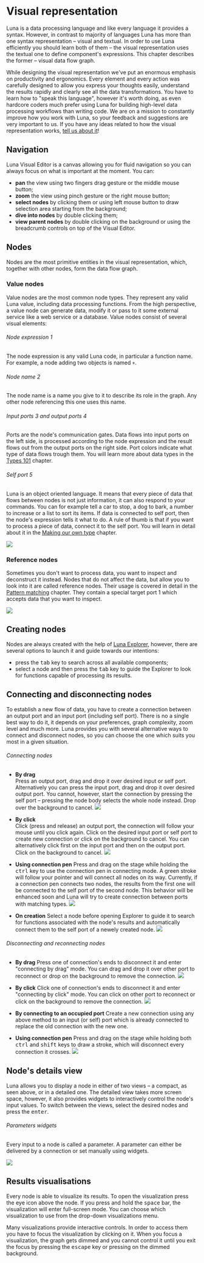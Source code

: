 # Visual representation

Luna is a data processing language and like every language it provides a syntax. However, in contrast to majority of languages Luna has more than one syntax representation – visual and textual. In order to use Luna efficiently you should learn both of them – the visual representation uses the textual one to define component's expressions. This chapter describes the former – visual data flow graph.

While designing the visual representation we've put an enormous emphasis on productivity and ergonomics. Every element and every action was carefully designed to allow you express your thoughts easily, understand the results rapidly and clearly see all the data transformations. You have to learn how to "speak this language", however it's worth doing, as even hardcore coders much prefer using Luna for building high-level data processing workflows than writing code. We are on a mission to constantly improve how you work with Luna, so your feedback and suggestions are very important to us. If you have any ideas related to how the visual representation works, [tell us about it](https://discuss.luna-lang.org)!


## Navigation

Luna Visual Editor is a canvas allowing you for fluid navigation so you can always focus on what is important at the moment. You can:
* **pan** the view using two fingers drag gesture or the middle mouse button;
* **zoom** the view using pinch gesture or the right mouse button;
* **select nodes** by clicking them or using left mouse button to draw selection area starting from the background;
* **dive into nodes** by double clicking them;
* **view parent nodes** by double clicking on the background or using the breadcrumb controls on top of the Visual Editor.


## Nodes
Nodes are the most primitive entities in the visual representation, which, together with other nodes, form the data flow graph. 


### Value nodes
Value nodes are the most common node types. They represent any valid Luna value, including data processing functions. From the high perspective, a value node can generate data, modify it or pass to it some external service like a web service or a database. Value nodes consist of several visual elements:

###### Node expression <span class="uiref">1</span> 
The node expression is any valid Luna code, in particular a function name. For example, a node adding two objects is named `+`.

###### Node name <span class="uiref">2</span>
The node name is a name you give to it to describe its role in the graph. Any other node referencing this one uses this name.

###### Input ports <span class="uiref">3</span> and output ports <span class="uiref">4</span>
Ports are the node's communication gates. Data flows into input ports on the left side, is processed according to the node expression and the result flows out from the output ports on the right side. Port colors indicate what type of data flows trough them. You will learn more about data types in the [Types 101](types.md) chapter.

###### Self port <span class="uiref">5</span> 
Luna is an object oriented language. It means that every piece of data that flows between nodes is not just information, it can also respond to your commands. You can for example tell a car to stop, a dog to bark, a number to increase or a list to sort its items. If data is connected to self port, then the node's expression tells it what to do. A rule of thumb is that if you want to process a piece of data, connect it to the self port. You will learn in detail about it in the [Making our own type](classes.md) chapter.

![](/assets/node_with_self_and_args.png)


### Reference nodes
Sometimes you don't want to process data, you want to inspect and deconstruct it instead. Nodes that do not affect the data, but allow you to look into it are called reference nodes. Their usage is covered in detail in the [Pattern matching](constructors.md) chapter. They contain a special target port <span class="uiref">1</span> which accepts data that you want to inspect. 

![](/assets/reference_node.png)


## Creating nodes

Nodes are always created with the help of [Luna Explorer](explorer.md), however, there are several options to launch it and guide towards our intentions:

* press the <kbd>tab</kbd> key to search across all available components;
* select a node and then press the <kbd>tab</kbd> key to guide the Explorer to look for functions capable of processing its results.



## Connecting and disconnecting nodes
To establish a new flow of data, you have to create a connection between an output port and an input port (including self port). There is no a single best way to do it, it depends on your preferences, graph complexity, zoom level and much more. Luna provides you with several alternative ways to connect and disconnect nodes, so you can choose the one which suits you most in a given situation.


###### Connecting nodes

* **By drag**  
  Press an output port, drag and drop it over desired input or self port. Alternatively you can press the input port, drag and drop it over desired output port. You cannot, however, start the connection by pressing the self port – pressing the node body selects the whole node instead. Drop over the background to cancel.
  ![](/assets/connect_drag.gif)

* **By click**  
  Click (press and release) an output port, the connection will follow your mouse until you click again. Click on the desired input port or self port to create new connection or click on the background to cancel. You can alternatively click first on the input port and then on the output port. Click on the background to cancel.
  ![](/assets/connect_drag.gif)

* **Using connection pen**
  Press and drag on the stage while holding the <kbd>ctrl</kbd> key to use the connection pen in connecting mode. A green stroke will follow your pointer and will connect all nodes on its way. Currently, if a connection pen connects two nodes, the results from the first one will be connected to the self port of the second node. This behavior will be enhanced soon and Luna will try to create connection between ports with matching types.
  ![](/assets/connection_pen.gif)

* **On creation**
  Select a node before opening Explorer to guide it to search for functions associated with the node's results and automatically connect them to the self port of a newely created node.
  ![](/assets/autoconnect.gif)



###### Disconnecting and reconnecting nodes

* **By drag**
  Press one of connection's ends to disconnect it and enter "connecting by drag" mode. You can drag and drop it over other port to reconnect or drop on the background to remove the connection.
  ![](/assets/disconnect_drag.gif)

* **By click**
  Click one of connection's ends to disconnect it and enter "connecting by click" mode. You can click on other port to reconnect or click on the background to remove the connection.
  ![](/assets/disconnect_drag.gif)
  
* **By connecting to an occupied port**
  Create a new connection using any above method to an input (or self) port which is already connected to replace the old connection with the new one.

* **Using connection pen**
  Press and drag on the stage while holding both <kbd>ctrl</kbd> and <kbd>shift</kbd> keys to draw a stroke, which will disconnect every connection it crosses.
  ![](/assets/disconnection_pen.gif)



## Node's details view

Luna allows you to display a node in either of two views – a compact, as seen above, or in a detailed one. The detailed view takes more screen space, however, it also provides widgets to interactively control the node's input values. To switch between the views, select the desired nodes and press the <kbd>enter</kbd>.

###### Parameters widgets
Every input to a node is called a parameter. A parameter can either be delivered by a connection or set manually using widgets.

![](/assets/expanded_node.png)



## Results visualisations

Every node is able to visualize its results. To open the visualization press the eye icon above the node. If you press and hold the <kbd>space</kbd> bar, the visualization will enter full-screen mode. You can choose which visualization to use from the drop-down visualizations menu. 

Many visualizations provide interactive controls. In order to access them you have to focus the visualization by clicking on it. When you focus a visualization, the graph gets dimmed and you cannot control it until you exit the focus by pressing the <kbd>escape</kbd> key or pressing on the dimmed background.